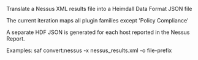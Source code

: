 Translate a Nessus XML results file into a Heimdall Data Format JSON file

  The current iteration maps all plugin families except 'Policy Compliance'

  A separate HDF JSON is generated for each host reported in the Nessus Report.

Examples:
  saf convert:nessus -x nessus_results.xml -o file-prefix
